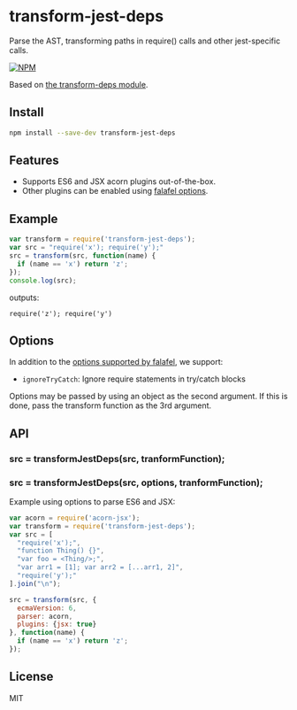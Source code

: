 # transform-jest-deps

Parse the AST, transforming paths in require() calls and other jest-specific calls.

[![NPM](https://nodei.co/npm/transform-jest-deps.png)](https://nodei.co/npm/transform-jest-deps/)

Based on [the transform-deps module](https://github.com/tetsuo/transform-deps).

## Install

```sh
npm install --save-dev transform-jest-deps
```

## Features

- Supports ES6 and JSX acorn plugins out-of-the-box.
- Other plugins can be enabled using [falafel options](https://github.com/substack/node-falafel#custom-parser).

## Example

```js
var transform = require('transform-jest-deps');
var src = "require('x'); require('y');"
src = transform(src, function(name) {
  if (name == 'x') return 'z';
});
console.log(src);
```

outputs:

```
require('z'); require('y')
```

## Options

In addition to the [options supported by falafel](https://github.com/substack/node-falafel#custom-parser), we support:

- `ignoreTryCatch`: Ignore require statements in try/catch blocks

Options may be passed by using an object as the second argument.  If this is done, pass the transform function as the
3rd argument.

## API

### src = transformJestDeps(src, tranformFunction);

### src = transformJestDeps(src, options, tranformFunction);

Example using options to parse ES6 and JSX:

```js
var acorn = require('acorn-jsx');
var transform = require('transform-jest-deps');
var src = [
  "require('x');",
  "function Thing() {}",
  "var foo = <Thing/>;",
  "var arr1 = [1]; var arr2 = [...arr1, 2]",
  "require('y');"
].join("\n");

src = transform(src, {
  ecmaVersion: 6,
  parser: acorn,
  plugins: {jsx: true}
}, function(name) {
  if (name == 'x') return 'z';
});
```

## License

MIT
